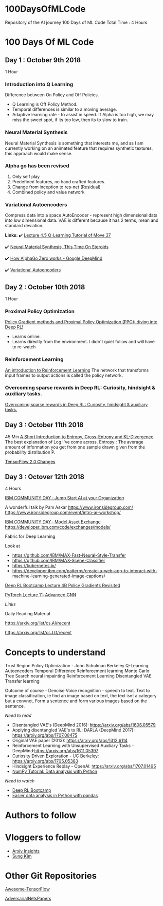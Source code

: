 # 100DaysOfMLCode
Repository of the AI journey 100 Days of ML Code
Total Time : 4 Hours

# 100 Days Of ML Code

## Day 1 : October 9th 2018
1 Hour

### Introduction into Q Learning
Difference between On Policy and Off Policies.

- Q Learning is Off Policy Method.
- Temporal differences is similar to a moving average.
- Adaptive learning rate - to assist in speed. If Alpha is too high, we may miss the sweet spot, if its too low, then its to slow to train.

### Neural Material Synthesis
Neural Material Synthesis is something that interests me, and as I am currently working on an animated feature that requires synthetic textures, this approach would make sense.

### Alpha go has been revised
  1) Only self play
  2) Predefined features, no hand crafted features.
  3) Change from inception to res-net (Residual)
  4) Combined policy and value network

### Variational Autoencoders
Compress data into a space
AutoEncoder - represent high dimensional data into low dimensional data.
VAE is different because it has 2 terms, mean and standard deviation.


**Links:**
:heavy_check_mark: [Lecture 4.5 Q-Learning Tutorial of Move 37](https://www.youtube.com/watch?v=tU6_Fc6bKyQ)

:heavy_check_mark: [Neural Material Synthesis, This Time On Steroids](https://www.youtube.com/watch?v=UkWnExEFADI&feature=em-uploademail)

:heavy_check_mark: [How AlphaGo Zero works - Google DeepMind](https://www.youtube.com/watch?v=MgowR4pq3e8)

:heavy_check_mark: [Variational Autoencoders](https://www.youtube.com/watch?v=9zKuYvjFFS8)


## Day 2 : October 10th 2018
1 Hour

### Proximal Policy Optimization

[Policy Gradient methods and Proximal Policy Optimization (PPO): diving into Deep RL!](https://www.youtube.com/watch?v=5P7I-xPq8u8)
- Learns online.
- Learns directly from the environment.
I didn't quiet follow and will have to re-watch

### Reinforcement Learning
[An introduction to Reinforcement Learning](https://www.youtube.com/watch?v=JgvyzIkgxF0)
The network that transforms input frames to output actions is called the policy network.

### Overcoming sparse rewards in Deep RL: Curiosity, hindsight & auxiliary tasks.
[Overcoming sparse rewards in Deep RL: Curiosity, hindsight & auxiliary tasks.](https://www.youtube.com/watch?v=0Ey02HT_1Ho)


## Day 3 : October 11th 2018
45 Min
[A Short Introduction to Entropy, Cross-Entropy and KL-Divergence](https://www.youtube.com/watch?v=ErfnhcEV1O8)
The best explanation of Log I've come across.
Entropy : The average amount of information you get from one sample drawn given from the probability distribution P.

[TensorFlow 2.0 Changes](https://www.youtube.com/watch?v=WTNH0tcscqo)

## Day 3 : Octover 12th 2018
4 Hours

[IBM COMMUNITY DAY : Jump Start AI at your Organization](https://www.ibmai-platform.bemyapp.com/#/conference/5bbea3d1bfd6260003e21103)

A wonderful talk by Pam Askar
https://www.ironsidegroup.com/
https://www.ironsidegroup.com/event/intro-ai-workshop/

[IBM COMMUNITY DAY : Model Asset Exchange](https://www.ibmai-platform.bemyapp.com/#/conference/5bb53d8db4ae3f00044cb9f2)
https://developer.ibm.com/code/exchanges/models/

Fabric for Deep Learning

Look at
- https://github.com/IBM/MAX-Fast-Neural-Style-Transfer
- https://github.com/IBM/MAX-Scene-Classifier
- https://kubernetes.io/
- https://developer.ibm.com/patterns/create-a-web-app-to-interact-with-machine-learning-generated-image-captions/

[Deep RL Bootcamp Lecture 4B Policy Gradients Revisited](https://www.youtube.com/watch?v=tqrcjHuNdmQ)

[PyTorch Lecture 11: Advanced CNN](https://www.youtube.com/watch?v=hqYfqNAQIjE)


*Links*

Daily Reading Material

https://arxiv.org/list/cs.AI/recent

https://arxiv.org/list/cs.LG/recent

# Concepts to understand

Trust Region Policy Optimization - John Schulman Berkeley
Q-Learning
Autoencoders
Temporal Difference
Reinforcement learning
Monte Carlo Tree Search
neural impainting
Reinforcement Learning
Disentangled VAE
Transfer learning

Outcome of course -
Denoise
Voice recognition - speech to text.
Text to image classification, ie find an image based on text, the text isnt a category but a convnet.
Form a sentence and form various images based on the sentence.


*Need to read*
- Disentangled VAE's (DeepMind 2016): https://arxiv.org/abs/1606.05579
- Applying disentangled VAE's to RL: DARLA (DeepMind 2017): https://arxiv.org/abs/1707.08475
- Original VAE paper (2013): https://arxiv.org/abs/1312.6114
- Reinforcement Learning with Unsupervised Auxiliary Tasks - DeepMind:https://arxiv.org/abs/1611.05397
- Curiosity Driven Exploration - UC Berkeley: https://arxiv.org/abs/1705.05363
- Hindsight Experience Replay - OpenAI: https://arxiv.org/abs/1707.01495
- [NumPy Tutorial: Data analysis with Python](https://www.dataquest.io/blog/numpy-tutorial-python/)


*Need to watch*
- [Deep RL Bootcamp](https://sites.google.com/view/deep-rl-bootcamp/lectures?authuser=0)
- [Easier data analysis in Python with pandas](https://www.dataschool.io/easier-data-analysis-with-pandas/)

# Authors to follow

# Vloggers to follow
- [Arxiv Insights](https://www.youtube.com/channel/UCNIkB2IeJ-6AmZv7bQ1oBYg)
- [Sung Kim](https://www.youtube.com/user/hunkims/videos)

# Other Git Repositories

[Awesome-TensorFlow](https://github.com/jtoy/awesome-tensorflow)

[AdversarialNetsPapers](https://github.com/zhangqianhui/AdversarialNetsPapers)
